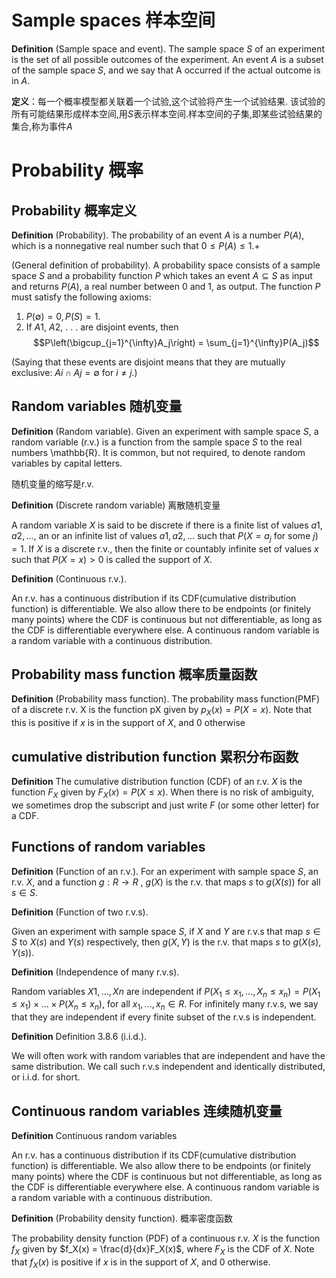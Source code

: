 # Sample spaces 样本空间
**Definition** (Sample space and event). The sample space $S$ of an experiment is the set of all possible outcomes of the experiment. An event $A$ is a subset of the sample space $S$, and we say that A occurred if the actual outcome is in $A$.

**定义**：每一个概率模型都关联着一个试验,这个试验将产生一个试验结果. 该试验的所有可能结果形成样本空间,用$S$表示样本空间.样本空间的子集,即某些试验结果的集合,称为事件$A$

# Probability 概率
## Probability 概率定义
**Definition** (Probability). The probability of an event $A$ is a number $P(A)$, which is a nonnegative real number such that $0 \leq P(A) \leq 1$.+

(General definition of probability). A probability space consists of a sample space $S$ and a probability function $P$ which takes an event $A ⊆ S$ as input and returns $P(A)$, a real number between 0 and 1, as output. The function $P$ must satisfy the following axioms:
1. $P(∅) = 0, P(S) = 1.$
2. If $A1$, $A2$, . . . are disjoint events, then
$$P\left(\bigcup_{j=1}^{\infty}A_j\right) = \sum_{j=1}^{\infty}P(A_j)$$

(Saying that these events are disjoint means that they are mutually exclusive: $Ai ∩ Aj = ∅$ for $i \ne j$.)

## Random variables 随机变量
**Definition** (Random variable). Given an experiment with sample space $S$, a random variable (r.v.) is a function from the sample space $S$ to the real numbers \mathbb{R}. It is common, but not required, to denote random variables by capital letters.

随机变量的缩写是r.v.

**Definition** (Discrete random variable) 离散随机变量

A random variable $X$ is said to be discrete if there is a finite list of values $a1, a2, . . . ,$ an or an infinite list of values $a1, a2, . . .$ such that $P(X = a_j \text{ for some }  j) = 1$. If $X$ is a discrete r.v., then the finite or countably infinite set of values $x$ such that $P(X = x) > 0$ is called the support of $X$.

**Definition** (Continuous r.v.). 

An r.v. has a continuous distribution if its CDF(cumulative distribution function) is differentiable. We also allow there to be endpoints (or finitely many points) where the CDF is continuous but not differentiable, as long as the CDF is differentiable everywhere else. A continuous random variable is a random variable with a continuous distribution.

## Probability mass function 概率质量函数
**Definition** (Probability mass function). The probability mass function(PMF) of a discrete r.v. X is the function pX given by $p_X(x) = P(X = x)$. Note that this is positive if $x$ is in the support of $X$, and 0 otherwise

## cumulative distribution function 累积分布函数
**Definition** The cumulative distribution function (CDF) of an r.v. $X$ is the function $F_X$ given by $F_X(x) = P(X ≤ x)$. When there is no risk of ambiguity, we sometimes drop the subscript and just write $F$ (or some other letter) for a CDF.

## Functions of random variables

**Definition** (Function of an r.v.). For an experiment with sample space $S$, an r.v. $X$, and a function $g : R → R$ , $g(X)$ is the r.v. that maps $s$ to $g(X(s))$ for all $s ∈ S$.


**Definition** (Function of two r.v.s). 

Given an experiment with sample space $S$, if $X$ and $Y$ are r.v.s that map $s ∈ S$ to $X(s)$ and $Y(s)$ respectively, then $g(X, Y)$ is the r.v. that maps $s$ to $g(X(s), Y(s))$.


**Definition** (Independence of many r.v.s). 

Random variables $X1, . . . , Xn$ are independent if $P(X_1 ≤ x_1, . . . , X_n ≤ x_n) = P(X_1 ≤ x_1)\times. . . \times P(X_n ≤ x_n)$, for all $x_1, . . . , x_n ∈ R$. For infinitely many r.v.s, we say that they are independent if every finite subset of the r.v.s is independent.

**Definition**  Definition 3.8.6 (i.i.d.). 

We will often work with random variables that are independent and have the same distribution. We call such r.v.s independent and identically distributed, or i.i.d. for short.

## Continuous random variables 连续随机变量
**Definition** Continuous random variables

An r.v. has a continuous distribution if its CDF(cumulative distribution function) is differentiable. We also allow there to be endpoints (or finitely many points) where the CDF is continuous but not differentiable, as long as the CDF is differentiable everywhere else. A continuous random variable is a random variable with a continuous distribution.

**Definition** (Probability density function). 概率密度函数

The probability density function (PDF) of a continuous r.v. $X$ is the function $f_X$ given by $f_X(x) = \frac{d}{dx}F_X(x)$, where $F_X$ is the CDF of $X$. Note that $f_X(x)$ is positive if $x$ is in the support of $X$, and 0 otherwise.